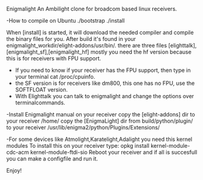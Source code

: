 Enigmalight 
An Ambilight clone for broadcom based linux receivers.


-How to compile on Ubuntu
./bootstrap
./install

When [install] is started, it will download the needed compiler and compile the binary files for you.
After build it's found in your enigmalight_workdir/elight-addons/usr/bin/.
there are three files [elighttalk],[enigmalight_sf],[enigmalight_hf] mostly you need the hf version because this is for 
receivers with FPU support.

- If you need to know if your receiver has the FPU support, then type in your terminal cat /proc/cpuinfo.
- the SF version is for receivers like dm800, this one has no FPU, use the SOFTFLOAT version.
- With Elighttalk you can talk to enigmalight and change the options over terminalcommands.

-Install Enigmalight manual on your receiver
copy the [elight-addons] dir to your receiver /home/
copy the [EnigmaLight] dir from build/python/plugin/ to your receiver /usr/lib/enigma2/python/Plugins/Extensions/

-For some devices like Atmolight,Karatelight,Adalight you need this kernel modules
To install this on your receiver type: opkg install kernel-module-cdc-acm kernel-module-ftdi-sio
Reboot your receiver and if all is succesfull you can make a configfile and run it.

Enjoy!
